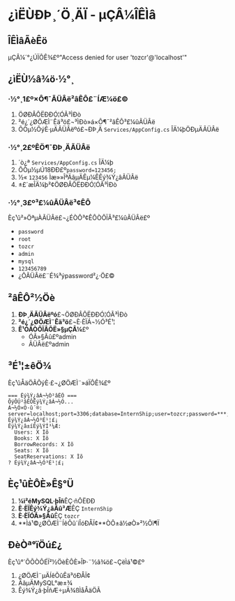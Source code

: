 # ¿ìËÙÐÞ¸´Ö¸ÄÏ - µÇÂ¼ÎÊÌâ

## ÎÊÌâÃèÊö
µÇÂ¼´°¿ÚÏÔÊ¾£º"Access denied for user 'tozcr'@'localhost'"

## ¿ìËÙ½â¾ö·½°¸

### ·½°¸1£º×Ô¶¯ÃÜÂë²âÊÔ£¨ÍÆ¼ö£©
1. ÖØÐÂÔËÐÐÓ¦ÓÃ³ÌÐò
2. ²é¿´¿ØÖÆÌ¨Êä³ö£¬³ÌÐò»á×Ô¶¯²âÊÔ³£¼ûÃÜÂë
3. ÕÒµ½ÕýÈ·µÄÃÜÂëºó£¬ÐÞ¸Ä `Services/AppConfig.cs` ÎÄ¼þÖÐµÄÃÜÂë

### ·½°¸2£ºÊÖ¶¯ÐÞ¸ÄÃÜÂë
1. ´ò¿ª `Services/AppConfig.cs` ÎÄ¼þ
2. ÕÒµ½µÚ18ÐÐ£º`password=123456;`
3. ½« `123456` Ìæ»»ÎªÄãµÄÊµ¼ÊÊý¾Ý¿âÃÜÂë
4. ±£´æÎÄ¼þ²¢ÖØÐÂÔËÐÐÓ¦ÓÃ³ÌÐò

### ·½°¸3£º³£¼ûÃÜÂë³¢ÊÔ
Èç¹û²»ÖªµÀÃÜÂë£¬¿ÉÒÔ³¢ÊÔÒÔÏÂ³£¼ûÃÜÂë£º
- `password`
- `root`
- `tozcr`
- `admin`
- `mysql`
- `123456789`
- ¿ÕÃÜÂë£¨É¾³ýpassword²¿·Ö£©

## ²âÊÔ²½Öè

1. **ÐÞ¸ÄÃÜÂëºó**£¬ÖØÐÂÔËÐÐÓ¦ÓÃ³ÌÐò
2. **²é¿´¿ØÖÆÌ¨Êä³ö**£¬È·ÈÏÁ¬½Ó³É¹¦
3. **Ê¹ÓÃÒÔÏÂÕË»§µÇÂ¼**£º
   - ÓÃ»§Ãû£ºadmin
   - ÃÜÂë£ºadmin

## ³É¹¦±êÖ¾

Èç¹ûÅäÖÃÕýÈ·£¬¿ØÖÆÌ¨»áÏÔÊ¾£º
```
=== Êý¾Ý¿âÁ¬½Ó²âÊÔ ===
ÕýÔÚ²âÊÔÊý¾Ý¿âÁ¬½Ó...
Á¬½Ó×Ö·û´®: server=localhost;port=3306;database=InternShip;user=tozcr;password=***;
Êý¾Ý¿âÁ¬½Ó³É¹¦£¡
Êý¾Ý¿â±íÊý¾ÝÍ³¼Æ:
  Users: X Ìõ
  Books: X Ìõ
  BorrowRecords: X Ìõ
  Seats: X Ìõ
  SeatReservations: X Ìõ
? Êý¾Ý¿âÁ¬½Ó³É¹¦£¡
```

## Èç¹ûÈÔÈ»Ê§°Ü

1. **¼ì²éMySQL·þÎñ**ÊÇ·ñÔËÐÐ
2. **È·ÈÏÊý¾Ý¿âÃû³Æ**ÊÇ `InternShip`
3. **È·ÈÏÓÃ»§Ãû**ÊÇ `tozcr`
4. **Ìá¹©¿ØÖÆÌ¨ÍêÕû´íÎóÐÅÏ¢**ÒÔ±ã½øÒ»²½Õï¶Ï

## ÐèÒª°ïÖú£¿

Èç¹û°´ÕÕÒÔÉÏ²½ÖèÈÔÈ»ÎÞ·¨½â¾ö£¬ÇëÌá¹©£º
1. ¿ØÖÆÌ¨µÄÍêÕûÊä³öÐÅÏ¢
2. ÄãµÄMySQL°æ±¾
3. Êý¾Ý¿â·þÎñÆ÷µÄ¾ßÌåÅäÖÃ 
